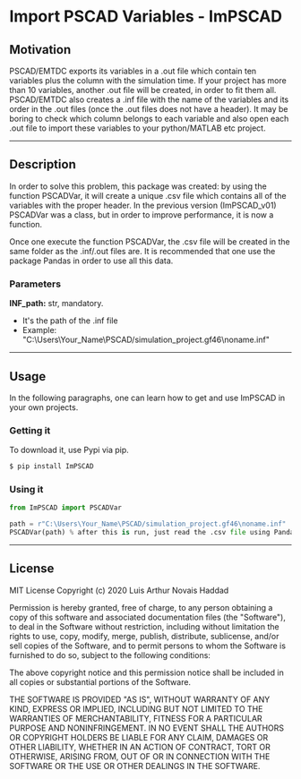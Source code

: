 # Import PSCAD Variables - ImPSCAD

## Motivation

PSCAD/EMTDC exports its variables in a .out file which contain ten variables plus the column with the simulation time. 
If your project has more than 10 variables, another .out file will be created, in order to fit them all.
 PSCAD/EMTDC also creates a .inf file with the name of the variables and its order in the .out files (once the .out files does not have a header). 
 It may be boring to check which column belongs to each variable and also open each .out file to import these variables to your python/MATLAB etc project. 

__________________

## Description

In order to solve this problem, this package was created: by using the function PSCADVar, it will create a unique .csv file which contains all of the variables with
the proper header. In the previous version (ImPSCAD_v01) PSCADVar was a class, but in order to improve performance, it is now a function.

Once one execute the function PSCADVar, the .csv file will be created in the same folder as the .inf/.out files are. It is recommended that one use the package Pandas
in order to use all this data.


### Parameters

**INF_path:** str, mandatory. 

 - It's the path of the .inf file 
 - Example: "C:\Users\Your_Name\PSCAD/simulation_project.gf46\noname.inf"

___________________

## Usage

In the following paragraphs, one can learn how to get and use ImPSCAD in your own projects.

###  Getting it

To download it, use Pypi via pip.
```sh
$ pip install ImPSCAD
```

### Using it

```Python
from ImPSCAD import PSCADVar

path = r"C:\Users\Your_Name\PSCAD/simulation_project.gf46\noname.inf"
PSCADVar(path) % after this is run, just read the .csv file using Pandas
```


___________________

## License

MIT License
Copyright (c) 2020 Luis Arthur Novais Haddad


Permission is hereby granted, free of charge, to any person obtaining a copy
of this software and associated documentation files (the "Software"), to deal
in the Software without restriction, including without limitation the rights
to use, copy, modify, merge, publish, distribute, sublicense, and/or sell
copies of the Software, and to permit persons to whom the Software is
furnished to do so, subject to the following conditions:


The above copyright notice and this permission notice shall be included in all
copies or substantial portions of the Software.


THE SOFTWARE IS PROVIDED "AS IS", WITHOUT WARRANTY OF ANY KIND, EXPRESS OR
IMPLIED, INCLUDING BUT NOT LIMITED TO THE WARRANTIES OF MERCHANTABILITY,
FITNESS FOR A PARTICULAR PURPOSE AND NONINFRINGEMENT. IN NO EVENT SHALL THE
AUTHORS OR COPYRIGHT HOLDERS BE LIABLE FOR ANY CLAIM, DAMAGES OR OTHER
LIABILITY, WHETHER IN AN ACTION OF CONTRACT, TORT OR OTHERWISE, ARISING FROM,
OUT OF OR IN CONNECTION WITH THE SOFTWARE OR THE USE OR OTHER DEALINGS IN THE
SOFTWARE.